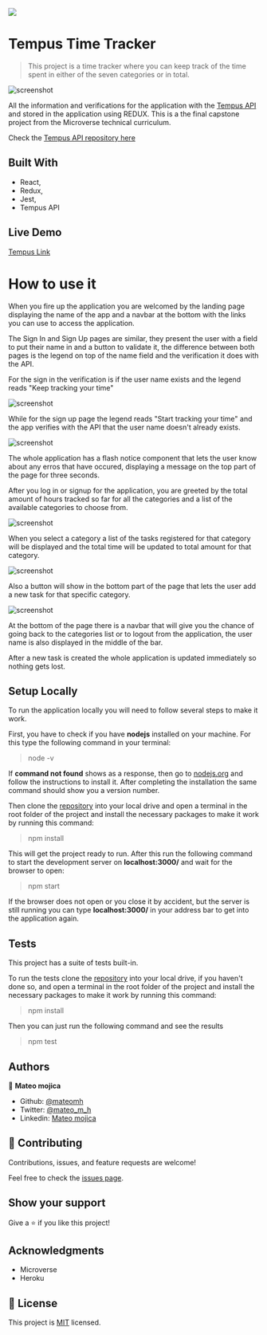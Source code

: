![](https://img.shields.io/badge/Microverse-blueviolet)

# Tempus Time Tracker

> This project is a time tracker where you can keep track of the time spent in either of the seven categories or in total.

![screenshot](./src/assets/screenshots/landing.png)

All the information and verifications for the application with the [Tempus API](https://tempus-mm-api.herokuapp.com/) and stored in the application using REDUX. This is a the final capstone project from the Microverse technical curriculum.

Check the [Tempus API repository here](https://github.com/mateomh/tempus-api.git)

## Built With

- React,
- Redux,
- Jest,
- Tempus API

## Live Demo

[Tempus Link](https://tempus-mm.herokuapp.com/)

# How to use it

When you fire up the application you are welcomed by the landing page displaying the name of the app and a navbar at the bottom with the links you can use to access the application.

The Sign In and Sign Up pages are similar, they present the user with a field to put their name in and a button to validate it, the difference between both pages is the legend on top of the name field and the verification it does with the API.

For the sign in the verification is if the user name exists and the legend reads "Keep tracking your time"

![screenshot](./src/assets/screenshots/signin.png)

While for the sign up page the legend reads "Start tracking your time" and the app verifies with the API that the user name doesn't already exists.

![screenshot](./src/assets/screenshots/signup.png)

The whole application has a flash notice component that lets the user know about any erros that have occured, displaying a message on the top part of the page for three seconds.

After you log in or signup for the application, you are greeted by the total amount of hours tracked so far for all the categories and a list of the available categories to choose from.

![screenshot](./src/assets/screenshots/categories.png)


When you select a category a list of the tasks registered for that category will be displayed and the total time will be updated to total amount for that category.

![screenshot](./src/assets/screenshots/tasklist.png)

Also a button will show in the bottom part of the page that lets the user add a new task for that specific category.

![screenshot](./src/assets/screenshots/createtask.png)

At the bottom of the page there is a navbar that will give you the chance of going back to the categories list or to logout from the application, the user name is also displayed in the middle of the bar.

After a new task is created the whole application is updated immediately so nothing gets lost.



## Setup Locally

To run the application locally you will need to follow several steps to make it work.

First, you have to check if you have **nodejs** installed on your machine. For this type the following command in your terminal:

> node -v

If **command not found** shows as a response, then go to [nodejs.org](https://nodejs.org/en/) and follow the instructions to install it. After completing the installation the same command should show you a version number.

Then clone the [repository](https://github.com/mateomh/tempus-time-tracker.git) into your local drive and open a terminal in the root folder of the project and install the necessary packages to make it work by running this command:

> npm install

This will get the project ready to run. After this run the following command to start the development server on **localhost:3000/** and wait for the browser to open:

> npm start

If the browser does not open or you close it by accident, but the server is still running you can type **localhost:3000/** in your address bar to get into the application again.


## Tests

This project has a suite of tests built-in.

To run the tests clone the [repository](https://github.com/mateomh/tempus-time-tracker.git) into your local drive, if you haven't done so, and open a terminal in the root folder of the project and install the necessary packages to make it work by running this command:

> npm install

Then you can just run the following command and see the results

> npm test


## Authors

👤 **Mateo mojica**

- Github: [@mateomh](https://github.com/mateomh)
- Twitter: [@mateo_m_h](https://twitter.com/mateo_m_h)
- Linkedin: [Mateo mojica](https://linkedin.com/mateo_mojica_hernandez)


## 🤝 Contributing

Contributions, issues, and feature requests are welcome!

Feel free to check the [issues page](issues/).

## Show your support

Give a ⭐️ if you like this project!

## Acknowledgments

- Microverse
- Heroku

## 📝 License

This project is [MIT](https://opensource.org/licenses/MIT) licensed.

